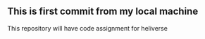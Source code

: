 ## This is first commit from my local machine
This repository will have code assignment for heliverse
